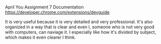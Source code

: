 April You
Assignment 7 Documentation
https://developer.chrome.com/extensions/devguide

It is very useful because it is very detailed and very professional.  It's
also organized in a way that is clear and even I, someone who is not very 
good with computers, can naviage it.  I especially like how it's divided
by subject, which makes it even clearer I think.
